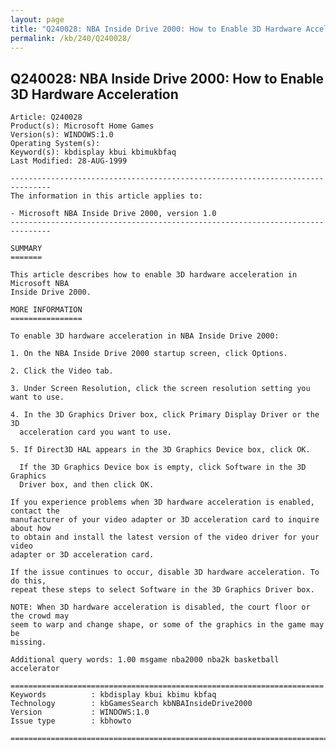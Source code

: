 ```yaml
---
layout: page
title: "Q240028: NBA Inside Drive 2000: How to Enable 3D Hardware Acceleration"
permalink: /kb/240/Q240028/
---
```


## Q240028: NBA Inside Drive 2000: How to Enable 3D Hardware Acceleration

	Article: Q240028
	Product(s): Microsoft Home Games
	Version(s): WINDOWS:1.0
	Operating System(s): 
	Keyword(s): kbdisplay kbui kbimukbfaq
	Last Modified: 28-AUG-1999
	
	-------------------------------------------------------------------------------
	The information in this article applies to:
	
	- Microsoft NBA Inside Drive 2000, version 1.0 
	-------------------------------------------------------------------------------
	
	SUMMARY
	=======
	
	This article describes how to enable 3D hardware acceleration in Microsoft NBA
	Inside Drive 2000.
	
	MORE INFORMATION
	================
	
	To enable 3D hardware acceleration in NBA Inside Drive 2000:
	
	1. On the NBA Inside Drive 2000 startup screen, click Options.
	
	2. Click the Video tab.
	
	3. Under Screen Resolution, click the screen resolution setting you want to use.
	
	4. In the 3D Graphics Driver box, click Primary Display Driver or the 3D
	  acceleration card you want to use.
	
	5. If Direct3D HAL appears in the 3D Graphics Device box, click OK.
	
	  If the 3D Graphics Device box is empty, click Software in the 3D Graphics
	  Driver box, and then click OK.
	
	If you experience problems when 3D hardware acceleration is enabled, contact the
	manufacturer of your video adapter or 3D acceleration card to inquire about how
	to obtain and install the latest version of the video driver for your video
	adapter or 3D acceleration card.
	
	If the issue continues to occur, disable 3D hardware acceleration. To do this,
	repeat these steps to select Software in the 3D Graphics Driver box.
	
	NOTE: When 3D hardware acceleration is disabled, the court floor or the crowd may
	seem to warp and change shape, or some of the graphics in the game may be
	missing.
	
	Additional query words: 1.00 msgame nba2000 nba2k basketball accelerator
	
	======================================================================
	Keywords          : kbdisplay kbui kbimu kbfaq
	Technology        : kbGamesSearch kbNBAInsideDrive2000
	Version           : WINDOWS:1.0
	Issue type        : kbhowto
	
	=============================================================================
	
